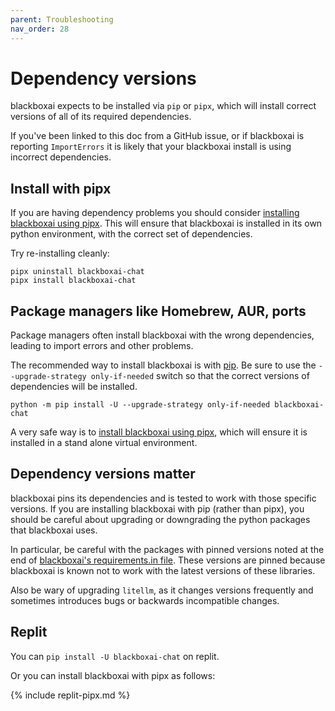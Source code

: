 ```yaml
---
parent: Troubleshooting
nav_order: 28
---
```


# Dependency versions

blackboxai expects to be installed via `pip` or `pipx`, which will install
correct versions of all of its required dependencies.

If you've been linked to this doc from a GitHub issue, 
or if blackboxai is reporting `ImportErrors`
it is likely that your
blackboxai install is using incorrect dependencies.

## Install with pipx

If you are having dependency problems you should consider
[installing blackboxai using pipx](/docs/install/pipx.html).
This will ensure that blackboxai is installed in its own python environment,
with the correct set of dependencies.

Try re-installing cleanly:

```
pipx uninstall blackboxai-chat
pipx install blackboxai-chat
```

## Package managers like Homebrew, AUR, ports

Package managers often install blackboxai with the wrong dependencies, leading
to import errors and other problems.

The recommended way to 
install blackboxai is with 
[pip](/docs/install/install.html).
Be sure to use the `--upgrade-strategy only-if-needed` switch so that the correct
versions of dependencies will be installed.

```
python -m pip install -U --upgrade-strategy only-if-needed blackboxai-chat
```

A very safe way is to
[install blackboxai using pipx](/docs/install/pipx.html),
which will ensure it is installed in a stand alone virtual environment.

## Dependency versions matter

blackboxai pins its dependencies and is tested to work with those specific versions.
If you are installing blackboxai with pip (rather than pipx),
you should be careful about upgrading or downgrading the python packages that
blackboxai uses.

In particular, be careful with the packages with pinned versions 
noted at the end of
[blackboxai's requirements.in file](https://github.com/blackboxai-AI/blackboxai/blob/main/requirements/requirements.in).
These versions are pinned because blackboxai is known not to work with the
latest versions of these libraries.

Also be wary of upgrading `litellm`, as it changes versions frequently
and sometimes introduces bugs or backwards incompatible changes.

## Replit

You can `pip install -U blackboxai-chat` on replit.

Or you can install blackboxai with
pipx as follows:

{% include replit-pipx.md %}
